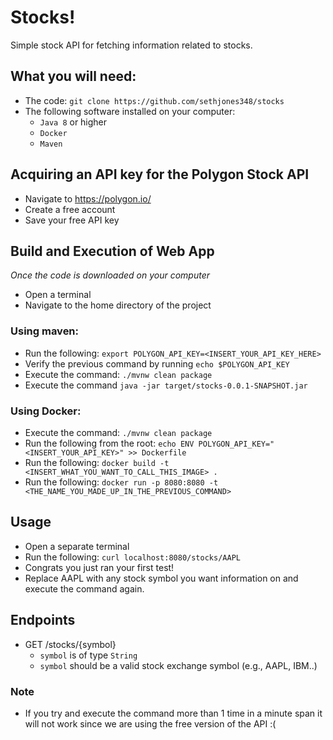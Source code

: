 # Stocks!
Simple stock API for fetching information related to stocks.

## What you will need:
- The code: `git clone https://github.com/sethjones348/stocks`
- The following software installed on your computer:
  - `Java 8` or higher
  - `Docker`
  - `Maven`
  
## Acquiring an API key for the Polygon Stock API
- Navigate to https://polygon.io/
- Create a free account
- Save your free API key 

## Build and Execution of Web App
*Once the code is downloaded on your computer*
- Open a terminal
- Navigate to the home directory of the project
### Using maven:
- Run the following: `export POLYGON_API_KEY=<INSERT_YOUR_API_KEY_HERE>`
- Verify the previous command by running `echo $POLYGON_API_KEY`
- Execute the command: `./mvnw clean package`
- Execute the command `java -jar target/stocks-0.0.1-SNAPSHOT.jar`
### Using Docker:
- Execute the command: `./mvnw clean package`
- Run the following from the root: `echo ENV POLYGON_API_KEY="<INSERT_YOUR_API_KEY>" >> Dockerfile`
- Run the following: `docker build -t <INSERT_WHAT_YOU_WANT_TO_CALL_THIS_IMAGE> .`
- Run the following: `docker run -p 8080:8080 -t <THE_NAME_YOU_MADE_UP_IN_THE_PREVIOUS_COMMAND>`

## Usage
- Open a separate terminal
- Run the following: `curl localhost:8080/stocks/AAPL`
- Congrats you just ran your first test!
- Replace AAPL with any stock symbol you want information on and execute the command again.

## Endpoints
- GET /stocks/{symbol}
  - `symbol` is of type `String`
  - `symbol` should be a valid stock exchange symbol (e.g., AAPL, IBM..)

### Note
- If you try and execute the command more than 1 time in a minute span it will not work since we are using the free version of the API :(
